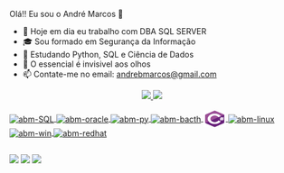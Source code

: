 Olá!! Eu sou o André Marcos  👋



- 🔭 Hoje em dia eu trabalho com DBA SQL SERVER
- 🎓 Sou formado em Segurança da Informação 
- 🌱 Estudando Python, SQL e Ciência de Dados
- 💬 O essencial é invisivel aos olhos
- 📫 Contate-me no email: andrebmarcos@gmail.com

<div align="center">
  <a href="https://github.com/andrebmarcos">
  <img height="180em" src="https://github-readme-stats.vercel.app/api?username=andrebmarcos&show_icons=true&theme=merko&include_all_commits=true&count_private=true"/>
  <img height="180em" src="https://github-readme-stats.vercel.app/api/top-langs/?username=andrebmarcos&layout=compact&langs_count=7&theme=merko"/>
</div>
<div style="display: inline_block"><br>
  
  <img align="center" alt="abm-SQL" height="30" width="40" src="https://cdn.jsdelivr.net/gh/devicons/devicon/icons/microsoftsqlserver/microsoftsqlserver-plain-wordmark.svg">
  <img align="center" alt="abm-oracle" height="30" width="40" src="https://cdn.jsdelivr.net/gh/devicons/devicon/icons/oracle/oracle-original.svg">
  <img align="center" alt="abm-py" height="30" width="40" src="https://cdn.jsdelivr.net/gh/devicons/devicon/icons/python/python-original-wordmark.svg">
  <img align="center" alt="abm-bacth" height="30" width="40" src="https://cdn.jsdelivr.net/gh/devicons/devicon/icons/c/c-original.svg">
  <img align="center" alt="abm-Csharp" height="30" width="40" src="https://raw.githubusercontent.com/devicons/devicon/master/icons/csharp/csharp-original.svg">
  <img align="center" alt="abm-linux" height="30" width="40" src="https://cdn.jsdelivr.net/gh/devicons/devicon/icons/linux/linux-original.svg">
  <img align="center" alt="abm-win" height="30" width="40" src="https://cdn.jsdelivr.net/gh/devicons/devicon/icons/windows8/windows8-original.svg">
  <img align="center" alt="abm-redhat" height="30" width="40" src="https://cdn.jsdelivr.net/gh/devicons/devicon/icons/redhat/redhat-original-wordmark.svg">
  
  ##
  
  <div> 
  <a href="https://instagram.com/andrebmarcos" target="_blank"><img src="https://img.shields.io/badge/-Instagram-%23E4405F?style=for-the-badge&logo=instagram&logoColor=white" target="_blank"></a>
  <a href = "mailto:andrebmarcos@gmail.com"><img src="https://img.shields.io/badge/-Gmail-%23333?style=for-the-badge&logo=gmail&logoColor=white" target="_blank"></a>
  <a href="https://www.linkedin.com/in/andré-marcos-963aa4186" target="_blank"><img src="https://img.shields.io/badge/-LinkedIn-%230077B5?style=for-the-badge&logo=linkedin&logoColor=white" target="_blank"></a> 

 
 
</div>
